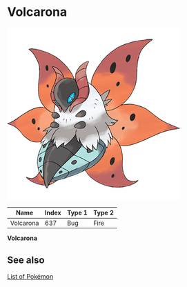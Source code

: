 # Volcarona


![Volcarona](images/637.png)

| **Name** | **Index** | **Type 1** | **Type 2** |
|----|----|----|----|
| Volcarona | 637 | Bug | Fire  |

**Volcarona** 

## See also

[List of Pokémon](../pokemon.md)
